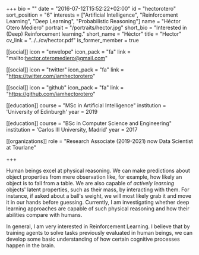 +++
bio = ""
date = "2016-07-12T15:52:22+02:00"
id = "hectorotero"
sort_position = "6"
interests = ["Artificial Intelligence", "Reinforcement Learning", "Deep Learning", "Probabilistic Reasoning"]
name = "Héctor Otero Mediero"
portrait = "/portraits/hector.jpg"
short_bio = "Interested in (Deep) Reinforcement learning."
short_name = "Héctor"
title = "Hector"
cv_link = "../../cv/hector.pdf"
is_former_member = true

[[social]]
    icon = "envelope"
    icon_pack = "fa"
    link = "mailto:hector.oteromediero@gmail.com"

[[social]]
    icon = "twitter"
    icon_pack = "fa"
    link = "https://twitter.com/iamhectorotero"

[[social]]
    icon = "github"
    icon_pack = "fa"
    link = "https://github.com/iamhectorotero"

[[education]]
    course = "MSc in Artificial Intelligence"
    institution = 'University of Edinburgh'
    year = 2019

[[education]]
    course = "BSc in Computer Science and Engineering"
    institution = 'Carlos III University, Madrid'
    year = 2017

[[organizations]]
    role = "Research Associate (2019-2021) now Data Scientist at Tourlane"

+++

Human beings excel at physical reasoning. We can make predictions about object properties from mere observation like, for example, how likely an object is to fall from a table. We are also capable of *actively learning* objects' latent properties, such as their mass, by interacting with them. For instance, if asked about a ball's weight, we will most likely grab it and move it in our hands before guessing. Currently, I am investigating whether deep learning approaches are capable of such physical reasoning and how their abilities compare with humans. 

In general, I am very interested in Reinforcement Learning. I believe that by training agents to solve tasks previously evaluated in human beings, we can develop some basic understanding of how certain cognitive processes happen in the brain.



